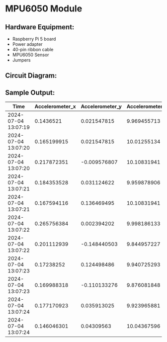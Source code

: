 # MPU6050 Module #

## Hardware Equipment:

- Raspberry Pi 5 board
- Power adapter
- 40-pin ribbon cable
- MPU6050 Sensor
- Jumpers

## Circuit Diagram:





## Sample Output:

| Time                | Accelerometer_x | Accelerometer_y | Accelerometer_z | Gyroscope_x | Gyroscope_y  | Gyroscope_z  | Temperature |
| ------------------- | --------------- | --------------- | --------------- | ----------- | ------------ | ------------ | ----------- |
| 2024-07-04 13:07:19 | 0.1436521       | 0.021547815     | 9.969455713     | 2.580152672 | -1.091603053 | -0.984732824 | 32.05941176 |
| 2024-07-04 13:07:20 | 0.165199915     | 0.021547815     | 10.01255134     | 2.427480916 | -1.190839695 | -1.099236641 | 32.71823529 |
| 2024-07-04 13:07:20 | 0.217872351     | -0.009576807    | 10.10831941     | 2.282442748 | -1.167938931 | -1.183206107 | 32.10647059 |
| 2024-07-04 13:07:21 | 0.184353528     | 0.031124622     | 9.959878906     | 2.358778626 | -1.198473282 | -1.114503817 | 32.10647059 |
| 2024-07-04 13:07:21 | 0.167594116     | 0.136469495     | 10.10831941     | 2.160305344 | -0.847328244 | -1.13740458  | 32.05941176 |
| 2024-07-04 13:07:22 | 0.265756384     | 0.002394202     | 9.998186133     | 2.419847328 | -1.106870229 | -0.992366412 | 32.15352941 |
| 2024-07-04 13:07:22 | 0.201112939     | -0.148440503    | 9.844957227     | 2.503816794 | -1.259541985 | -1.152671756 | 32.20058824 |
| 2024-07-04 13:07:23 | 0.17238252      | 0.124498486     | 9.940725293     | 2.580152672 | -1.030534351 | -1.114503817 | 32.05941176 |
| 2024-07-04 13:07:23 | 0.169988318     | -0.110133276    | 9.876081848     | 2.374045802 | -1.13740458  | -1.198473282 | 32.20058824 |
| 2024-07-04 13:07:24 | 0.177170923     | 0.035913025     | 9.923965881     | 2.557251908 | -1.175572519 | -1.129770992 | 32.10647059 |
| 2024-07-04 13:07:24 | 0.146046301     | 0.04309563      | 10.04367596     | 2.404580153 | -1.038167939 | -1.167938931 | 32.10647059 |